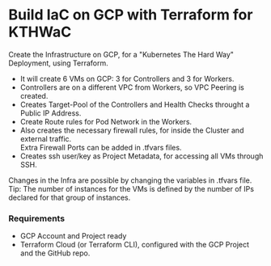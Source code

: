 # Build IaC on GCP with Terraform for KTHWaC

Create the Infrastructure on GCP, for a "Kubernetes The Hard Way" Deployment, using Terraform.  

- It will create 6 VMs on GCP: 3 for Controllers and 3 for Workers.  
- Controllers are on a different VPC from Workers, so VPC Peering is created.  
- Creates Target-Pool of the Controllers and Health Checks throught a Public IP Address.  
- Create Route rules for Pod Network in the Workers.  
- Also creates the necessary firewall rules, for inside the Cluster and external traffic.  
  Extra Firewall Ports can be added in .tfvars files.
- Creates ssh user/key as Project Metadata, for accessing all VMs through SSH.

Changes in the Infra are possible by changing the variables in .tfvars file.  
Tip: The number of instances for the VMs is defined by the number of IPs declared for that group of instances.  


### Requirements

- GCP Account and Project ready
- Terraform Cloud (or Terraform CLI), configured with the GCP Project and the GitHub repo.
